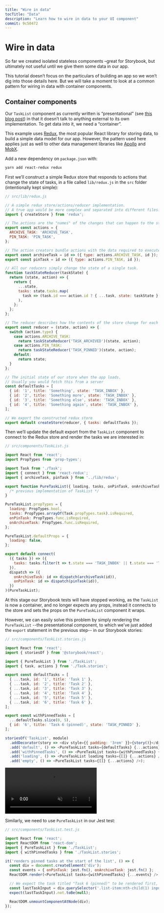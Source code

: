 ```yaml
---
title: "Wire in data"
tocTitle: "Data"
description: "Learn how to wire in data to your UI component"
commit: 9c50472
---
```


# Wire in data

So far we created isolated stateless components –great for Storybook, but ultimately not useful until we give them some data in our app.

This tutorial doesn’t focus on the particulars of building an app so we won’t dig into those details here. But we will take a moment to look at a common pattern for wiring in data with container components.

## Container components

Our `TaskList` component as currently written is “presentational” (see [this blog post](https://medium.com/@dan_abramov/smart-and-dumb-components-7ca2f9a7c7d0)) in that it doesn’t talk to anything external to its own implementation. To get data into it, we need a “container”.

This example uses [Redux](https://redux.js.org/), the most popular React library for storing data, to build a simple data model for our app. However, the pattern used here applies just as well to other data management libraries like [Apollo](https://www.apollographql.com/client/) and [MobX](https://mobx.js.org/).

Add a new dependency on `package.json` with:

```bash
yarn add react-redux redux
```

First we’ll construct a simple Redux store that responds to actions that change the state of tasks, in a file called `lib/redux.js` in the `src` folder (intentionally kept simple):

```javascript
// src/lib/redux.js

// A simple redux store/actions/reducer implementation.
// A true app would be more complex and separated into different files.
import { createStore } from 'redux';

// The actions are the "names" of the changes that can happen to the store
export const actions = {
  ARCHIVE_TASK: 'ARCHIVE_TASK',
  PIN_TASK: 'PIN_TASK',
};

// The action creators bundle actions with the data required to execute them
export const archiveTask = id => ({ type: actions.ARCHIVE_TASK, id });
export const pinTask = id => ({ type: actions.PIN_TASK, id });

// All our reducers simply change the state of a single task.
function taskStateReducer(taskState) {
  return (state, action) => {
    return {
      ...state,
      tasks: state.tasks.map(
        task => (task.id === action.id ? { ...task, state: taskState } : task)
      ),
    };
  };
};

// The reducer describes how the contents of the store change for each action
export const reducer = (state, action) => {
  switch (action.type) {
    case actions.ARCHIVE_TASK:
      return taskStateReducer('TASK_ARCHIVED')(state, action);
    case actions.PIN_TASK:
      return taskStateReducer('TASK_PINNED')(state, action);
    default:
      return state;
  }
};

// The initial state of our store when the app loads.
// Usually you would fetch this from a server
const defaultTasks = [
  { id: '1', title: 'Something', state: 'TASK_INBOX' },
  { id: '2', title: 'Something more', state: 'TASK_INBOX' },
  { id: '3', title: 'Something else', state: 'TASK_INBOX' },
  { id: '4', title: 'Something again', state: 'TASK_INBOX' },
];

// We export the constructed redux store
export default createStore(reducer, { tasks: defaultTasks });
```

Then we’ll update the default export from the `TaskList` component to connect to the Redux store and render the tasks we are interested in:

```javascript
// src/components/TaskList.js

import React from 'react';
import PropTypes from 'prop-types';

import Task from './Task';
import { connect } from 'react-redux';
import { archiveTask, pinTask } from '../lib/redux';

export function PureTaskList({ loading, tasks, onPinTask, onArchiveTask }) {
  /* previous implementation of TaskList */
}

PureTaskList.propTypes = {
  loading: PropTypes.bool,
  tasks: PropTypes.arrayOf(Task.propTypes.task).isRequired,
  onPinTask: PropTypes.func.isRequired,
  onArchiveTask: PropTypes.func.isRequired,
};

PureTaskList.defaultProps = {
  loading: false,
};

export default connect(
  ({ tasks }) => ({
    tasks: tasks.filter(t => t.state === 'TASK_INBOX' || t.state === 'TASK_PINNED'),
  }),
  dispatch => ({
    onArchiveTask: id => dispatch(archiveTask(id)),
    onPinTask: id => dispatch(pinTask(id)),
  })
)(PureTaskList);
```

At this stage our Storybook tests will have stopped working, as the `TaskList` is now a container, and no longer expects any props, instead it connects to the store and sets the props on the `PureTaskList` component it wraps.

However, we can easily solve this problem by simply rendering the `PureTaskList` --the presentational component, to which we've just added the `export` statement in the previous step-- in our Storybook stories:

```javascript
// src/components/TaskList.stories.js

import React from 'react';
import { storiesOf } from '@storybook/react';

import { PureTaskList } from './TaskList';
import { task, actions } from './Task.stories';

export const defaultTasks = [
  { ...task, id: '1', title: 'Task 1' },
  { ...task, id: '2', title: 'Task 2' },
  { ...task, id: '3', title: 'Task 3' },
  { ...task, id: '4', title: 'Task 4' },
  { ...task, id: '5', title: 'Task 5' },
  { ...task, id: '6', title: 'Task 6' },
];

export const withPinnedTasks = [
  ...defaultTasks.slice(0, 5),
  { id: '6', title: 'Task 6 (pinned)', state: 'TASK_PINNED' },
];

storiesOf('TaskList', module)
  .addDecorator(story => <div style={{ padding: '3rem' }}>{story()}</div>)
  .add('default', () => <PureTaskList tasks={defaultTasks} {...actions} />)
  .add('withPinnedTasks', () => <PureTaskList tasks={withPinnedTasks} {...actions} />)
  .add('loading', () => <PureTaskList loading tasks={[]} {...actions} />)
  .add('empty', () => <PureTaskList tasks={[]} {...actions} />);
```

<video autoPlay muted playsInline loop>
  <source
    src="/finished-tasklist-states.mp4"
    type="video/mp4"
  />
</video>

Similarly, we need to use `PureTaskList` in our Jest test:

```js
// src/components/TaskList.test.js

import React from 'react';
import ReactDOM from 'react-dom';
import { PureTaskList } from './TaskList';
import { withPinnedTasks } from './TaskList.stories';

it('renders pinned tasks at the start of the list', () => {
  const div = document.createElement('div');
  const events = { onPinTask: jest.fn(), onArchiveTask: jest.fn() };
  ReactDOM.render(<PureTaskList tasks={withPinnedTasks} {...events} />, div);

  // We expect the task titled "Task 6 (pinned)" to be rendered first, not at the end
  const lastTaskInput = div.querySelector('.list-item:nth-child(1) input[value="Task 6 (pinned)"]');
  expect(lastTaskInput).not.toBe(null);

  ReactDOM.unmountComponentAtNode(div);
});
```

